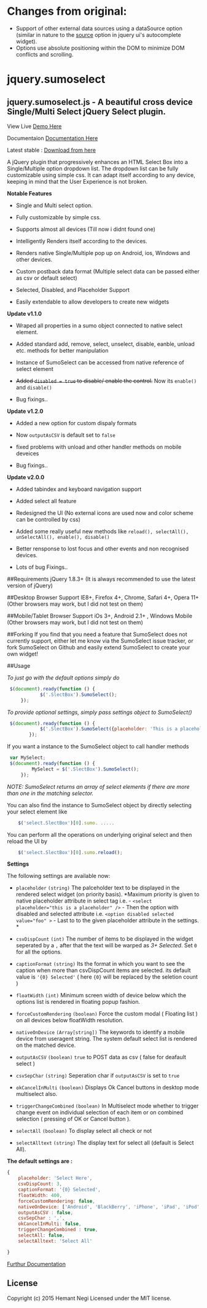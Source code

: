 # Changes from original:
* Support of other external data sources using a dataSource option (similar in nature to the [source](http://api.jqueryui.com/autocomplete/#option-source) option in jquery ui's autocomplete widget).
* Options use absolute positioning within the DOM to minimize DOM conflicts and scrolling.

jquery.sumoselect
=============


jquery.sumoselect.js - A beautiful cross device Single/Multi Select jQuery Select plugin.
-------------------------------------------------------------------------------

View Live [Demo Here](http://hemantnegi.github.io/jquery.sumoselect/sumoselect_demo.html)

Documentaion [Documentation Here](http://hemantnegi.github.io/jquery.sumoselect/)

Latest stable :  [Download from here](https://github.com/HemantNegi/jquery.sumoselect/releases)


A jQuery plugin that progressively enhances an HTML Select Box into a Single/Multiple option dropdown list. The dropdown list can be fully customizable using simple css.
It can adapt itself according to any device, keeping in mind that the User Experience is not broken. 


**Notable Features**
  
   - Single and Multi select option.

   - Fully customizable by simple css.

   - Supports almost all devices (Till now i didnt found one)

   - Intelligently Renders itself according to the devices.

   - Renders native Single/Multiple pop up on Android, ios, Windows and other devices.
   
   - Custom postback data format (Multiple select data can be passed either as csv or default select)

   - Selected, Disabled, and Placeholder Support

   - Easily extendable to allow developers to create new widgets

**Update v1.1.0**

   - Wraped all properties in a sumo object connected to native select element.

   - Added standard add, remove, select, unselect, disable, eanble, unload etc. methods for better manipulation

   - Instance of SumoSelect can be accessed from native reference of select element

   - ~~Added ```disabled = true``` to disable/ enable the control.~~ Now its ```enable()``` and ```disable()``` 

   - Bug fixings..
   
**Update v1.2.0**

   - Added a new option for custom dispaly formats

   - Now ```outputAsCSV``` is default set to ```false```

   - fixed problems with unload and other handler methods on mobile deveices

   - Bug fixings..

**Update v2.0.0**

   - Added tabindex and keyboard navigation support

   - Added select all feature

   - Redesigned the UI (No external icons are used now and color scheme can be controlled by css)

   - Added some really useful new methods like ```reload(), selectAll(), unSelectAll(), enable(), disable()```

   - Better rensponse to lost focus and other events and non recognised devices.

   - Lots of bug Fixings..

##Requirements
jQuery 1.8.3+ (It is always recommended to use the latest version of jQuery)


##Desktop Browser Support
IE8+, Firefox 4+, Chrome, Safari 4+, Opera 11+ (Other browsers may work, but I did not test on them)


##Mobile/Tablet Browser Support
iOs 3+, Android 2.1+ , Windows Mobile (Other browsers may work, but I did not test on them)


##Forking
If you find that you need a feature that SumoSelect does not currently support, either let me know via the SumoSelect issue tracker, or fork SumoSelect on Github and easily extend SumoSelect to create your own widget!

##Usage

*To just go with the default options simply do*

```javascript
 $(document).ready(function () {
            $('.SlectBox').SumoSelect();
     });
```

*To provide optional settings, simply pass settings object to SumoSelect()*

```javascript
 $(document).ready(function () {
            $('.SlectBox').SumoSelect({placeholder: 'This is a placeholder', csvDispCount: 3 });
        });
```

If you want a instance to the SumoSelect object to call handler methods

```javascript
 var MySelect;
 $(document).ready(function () {
         MySelect = $('.SlectBox').SumoSelect();
     });
```
*NOTE: SumoSelect returns an array of select elements if there are more than one in the matching selector.*

You can also find the instance to SumoSelect object by directly selecting your select element like
```javascript
	$('select.SlectBox')[0].sumo. .....
```

You can perform all the operations on underlying original select and then reload the UI by 
```javascript
	$('select.SlectBox')[0].sumo.reload();
```

**Settings**

The following settings are available now:

- `placeholder` `(string)`  The palceholder text to be displayed in the rendered select widget (on priority basis). *Maximum priority is given to native placeholder attribute in select tag i.e.  - `<select placeholder="this is a placeholder" />`  - Then the option with disabled and selected attribute i.e. `<option disabled selected value="foo" >`  - Last to to the given placeholder attribute in the settings. *

- `csvDispCount` `(int)`  The number of items to be displayed in the widget seperated by a `,` after that the text will be warped as *3+ Selected*. Set `0` for all the options.

- `captionFormat` `(string)` Its the format in which you want to see the caption when more than csvDispCount items are selected. its default value is `'{0} Selected'` ( here `{0}` will be replaced by the seletion count )

- `floatWidth` `(int)` Minimum screen width of device below which the options list is rendered in floating popup fashion.

- `forceCustomRendering`  `(boolean)` Force the custom modal ( Floating list ) on all devices below floatWidth resolution.

- `nativeOnDevice`  `(Array[string])` The keywords to identify a mobile device from useragent string. The system default select list is rendered on the matched device.

- `outputAsCSV` `(boolean)` `true` to POST data as csv ( false for deafault select )

- `csvSepChar` `(string)`  Seperation char if `outputAsCSV`  is set to `true`

- `okCancelInMulti` `(boolean)` Displays Ok Cancel buttons in desktop mode multiselect also. 

- `triggerChangeCombined` `(boolean)` In Multiselect mode whether to trigger change event on individual selection of each item or on combined selection ( pressing of OK or Cancel button ).

- `selectAll` `(boolean)` To display select all check or not

- `selectAlltext` `(string)`  The display text for select all (default is Select All).

**The default settings are :**

```javascript
{
	placeholder: 'Select Here',
	csvDispCount: 3,
	captionFormat: '{0} Selected',
	floatWidth: 400,
	forceCustomRendering: false,
	nativeOnDevice: ['Android', 'BlackBerry', 'iPhone', 'iPad', 'iPod', 'Opera Mini', 'IEMobile', 'Silk'],
	outputAsCSV : false,
	csvSepChar : ',', 
	okCancelInMulti: false, 
	triggerChangeCombined : true,
	selectAll: false,
	selectAlltext: 'Select All'

}
```

[Furthur Documentation](http://hemantnegi.github.io/jquery.sumoselect/)

## License

Copyright (c) 2015 Hemant Negi Licensed under the MIT license.

